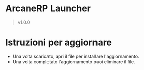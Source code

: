 # ArcaneRP Launcher
>v1.0.0

# Istruzioni per aggiornare

- Una volta scaricato, apri il file per installare l'aggiornamento.
- Una volta completato l'aggiornamento puoi eliminare il file.
